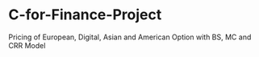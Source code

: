 # C-for-Finance-Project
Pricing of European, Digital, Asian and American Option with BS, MC and CRR Model
